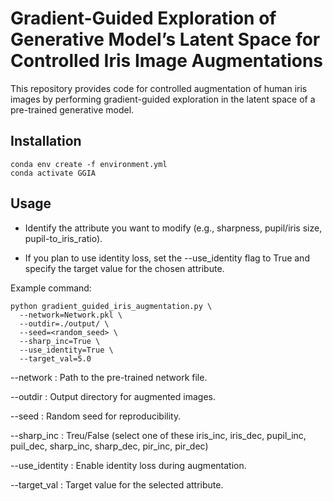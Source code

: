 # Gradient-Guided Exploration of Generative Model’s Latent Space for Controlled Iris Image Augmentations

This repository provides code for controlled augmentation of human iris images by performing gradient-guided exploration in the latent space of a pre-trained generative model.

## Installation
```
conda env create -f environment.yml
conda activate GGIA
```
## Usage

* Identify the attribute you want to modify (e.g., sharpness, pupil/iris size, pupil-to_iris_ratio).

* If you plan to use identity loss, set the --use_identity flag to True and specify the target value for the chosen attribute.

Example command:
```
python gradient_guided_iris_augmentation.py \
  --network=Network.pkl \
  --outdir=./output/ \
  --seed=<random_seed> \
  --sharp_inc=True \
  --use_identity=True \
  --target_val=5.0
```
--network : Path to the pre-trained network file.

--outdir : Output directory for augmented images.

--seed : Random seed for reproducibility.

--sharp_inc : Treu/False (select one of these iris_inc, iris_dec, pupil_inc, puil_dec, sharp_inc, sharp_dec, pir_inc, pir_dec)

--use_identity : Enable identity loss during augmentation.

--target_val : Target value for the selected attribute.

